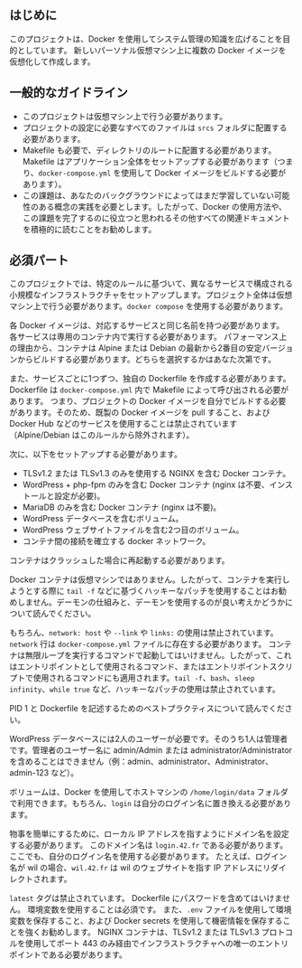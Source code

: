 ## はじめに

このプロジェクトは、Docker を使用してシステム管理の知識を広げることを目的としています。
新しいパーソナル仮想マシン上に複数の Docker イメージを仮想化して作成します。

## 一般的なガイドライン

* このプロジェクトは仮想マシン上で行う必要があります。
* プロジェクトの設定に必要なすべてのファイルは `srcs` フォルダに配置する必要があります。
* Makefile も必要で、ディレクトリのルートに配置する必要があります。Makefile はアプリケーション全体をセットアップする必要があります（つまり、`docker-compose.yml` を使用して Docker イメージをビルドする必要があります）。
* この課題は、あなたのバックグラウンドによってはまだ学習していない可能性のある概念の実践を必要とします。したがって、Docker の使用方法や、この課題を完了するのに役立つと思われるその他すべての関連ドキュメントを積極的に読むことをお勧めします。

## 必須パート

このプロジェクトでは、特定のルールに基づいて、異なるサービスで構成される小規模なインフラストラクチャをセットアップします。プロジェクト全体は仮想マシン上で行う必要があります。`docker compose` を使用する必要があります。

各 Docker イメージは、対応するサービスと同じ名前を持つ必要があります。
各サービスは専用のコンテナ内で実行する必要があります。
パフォーマンス上の理由から、コンテナは Alpine または Debian の最新から2番目の安定バージョンからビルドする必要があります。どちらを選択するかはあなた次第です。

また、サービスごとに1つずつ、独自の Dockerfile を作成する必要があります。Dockerfile は `docker-compose.yml` 内で Makefile によって呼び出される必要があります。
つまり、プロジェクトの Docker イメージを自分でビルドする必要があります。そのため、既製の Docker イメージを pull すること、および Docker Hub などのサービスを使用することは禁止されています（Alpine/Debian はこのルールから除外されます）。

次に、以下をセットアップする必要があります。

* TLSv1.2 または TLSv1.3 のみを使用する NGINX を含む Docker コンテナ。
* WordPress + php-fpm のみを含む Docker コンテナ (nginx は不要、インストールと設定が必要)。
* MariaDB のみを含む Docker コンテナ (nginx は不要)。
* WordPress データベースを含むボリューム。
* WordPress ウェブサイトファイルを含む2つ目のボリューム。
* コンテナ間の接続を確立する docker ネットワーク。

コンテナはクラッシュした場合に再起動する必要があります。

Docker コンテナは仮想マシンではありません。したがって、コンテナを実行しようとする際に `tail -f` などに基づくハッキーなパッチを使用することはお勧めしません。デーモンの仕組みと、デーモンを使用するのが良い考えかどうかについて読んでください。

もちろん、`network: host` や `--link` や `links:` の使用は禁止されています。`network` 行は `docker-compose.yml` ファイルに存在する必要があります。
コンテナは無限ループを実行するコマンドで起動してはいけません。したがって、これはエントリポイントとして使用されるコマンド、またはエントリポイントスクリプトで使用されるコマンドにも適用されます。`tail -f`、`bash`、`sleep infinity`、`while true` など、ハッキーなパッチの使用は禁止されています。

PID 1 と Dockerfile を記述するためのベストプラクティスについて読んでください。

WordPress データベースには2人のユーザーが必要です。そのうち1人は管理者です。管理者のユーザー名に admin/Admin または administrator/Administrator を含めることはできません（例：admin、administrator、Administrator、admin-123 など）。

ボリュームは、Docker を使用してホストマシンの `/home/login/data` フォルダで利用できます。もちろん、`login` は自分のログイン名に置き換える必要があります。

物事を簡単にするために、ローカル IP アドレスを指すようにドメイン名を設定する必要があります。
このドメイン名は `login.42.fr` である必要があります。ここでも、自分のログイン名を使用する必要があります。
たとえば、ログイン名が wil の場合、`wil.42.fr` は wil のウェブサイトを指す IP アドレスにリダイレクトされます。

`latest` タグは禁止されています。
Dockerfile にパスワードを含めてはいけません。
環境変数を使用することは必須です。
また、`.env` ファイルを使用して環境変数を保存すること、および Docker secrets を使用して機密情報を保存することを強くお勧めします。
NGINX コンテナは、TLSv1.2 または TLSv1.3 プロトコルを使用してポート 443 のみ経由でインフラストラクチャへの唯一のエントリポイントである必要があります。
